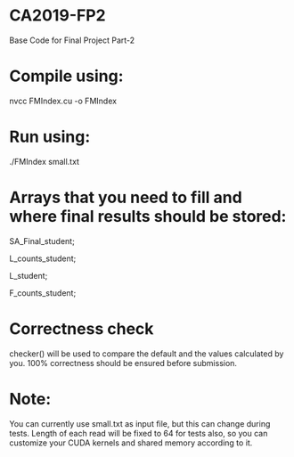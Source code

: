 # CA2019-FP2
Base Code for Final Project Part-2

# Compile using:
nvcc FMIndex.cu -o FMIndex

# Run using:
./FMIndex small.txt

# Arrays that you need to fill and where final results should be stored:
SA_Final_student;

L_counts_student;

L_student;

F_counts_student;

# Correctness check
checker() will be used to compare the default and the values calculated by you.
100% correctness should be ensured before submission.

# Note:
You can currently use small.txt as input file, but this can change during tests.
Length of each read will be fixed to 64 for tests also, so you can customize your CUDA kernels and shared memory according to it.
